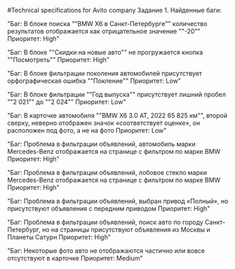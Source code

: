 #Technical specifications for Avito company
Задание 1. Найденные баги:

"Баг: В блоке поиска ""BMW X6 в Санкт-Петербурге"" количество результатов отображается как отрицательное значение ""-20""
Приоритет: High"

"Баг: В блоке ""Скидки на новые авто""  не прогружается кнопка ""Посмотреть""
Приоритет: High"

"Баг: В блоке фильтрации поколения автомобилей присутствует орфографическая ошибка ""Покление""
Приоритет: Low"

"Баг: В блоке фильтрации ""Год выпуска"" присутствует лишний пробел ""2 021"" до ""2 024""
Приоритет: Low"

"Баг: В карточке автомобиля ""BMW X6 3.0  AT, 2022 65 825 км"", второй сверху,  неверно отображен значок «соответствует оценке», он расположен под фото, а не на фото
Приоритет: Low"

"Баг: Проблема в фильтрации объявлений, автомобиль марки Mercedes-Benz отображается на странице с фильтром по марке BMW
Приоритет: High"

"Баг: Проблема в фильтрации объявлений, лобовое стекло марки Mercedes-Benz отображается на странице с фильтром по марке BMW
Приоритет: High"

"Баг: Проблема в фильтрации объявлений, выбран привод «Полный», но присутствуют объявления с передним приводом
Приоритет: High"

"Баг: Проблема в фильтрации объявлений, поиск авто по городу Санкт-Петербург, но на страницы присутствуют объявления из Москвы и Планеты Сатурн
Приоритет: High"

"Баг: Некоторые фото авто не отображаются частично или вовсе отсутствуют в карточке
Приоритет: Medium"
